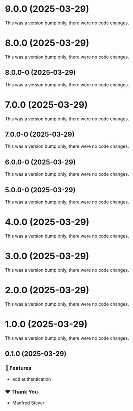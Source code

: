 # 9.0.0 (2025-03-29)

This was a version bump only, there were no code changes.

# 8.0.0 (2025-03-29)

This was a version bump only, there were no code changes.

## 8.0.0-0 (2025-03-29)

This was a version bump only, there were no code changes.

# 7.0.0 (2025-03-29)

This was a version bump only, there were no code changes.

## 7.0.0-0 (2025-03-29)

This was a version bump only, there were no code changes.

## 6.0.0-0 (2025-03-29)

This was a version bump only, there were no code changes.

## 5.0.0-0 (2025-03-29)

This was a version bump only, there were no code changes.

# 4.0.0 (2025-03-29)

This was a version bump only, there were no code changes.

# 3.0.0 (2025-03-29)

This was a version bump only, there were no code changes.

# 2.0.0 (2025-03-29)

This was a version bump only, there were no code changes.

# 1.0.0 (2025-03-29)

This was a version bump only, there were no code changes.

## 0.1.0 (2025-03-29)

### 🚀 Features

- add authentication

### ❤️ Thank You

- Manfred Steyer